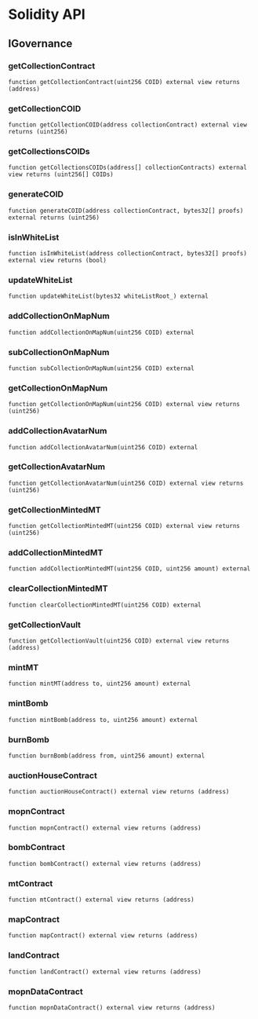 # Solidity API

## IGovernance

### getCollectionContract

```solidity
function getCollectionContract(uint256 COID) external view returns (address)
```

### getCollectionCOID

```solidity
function getCollectionCOID(address collectionContract) external view returns (uint256)
```

### getCollectionsCOIDs

```solidity
function getCollectionsCOIDs(address[] collectionContracts) external view returns (uint256[] COIDs)
```

### generateCOID

```solidity
function generateCOID(address collectionContract, bytes32[] proofs) external returns (uint256)
```

### isInWhiteList

```solidity
function isInWhiteList(address collectionContract, bytes32[] proofs) external view returns (bool)
```

### updateWhiteList

```solidity
function updateWhiteList(bytes32 whiteListRoot_) external
```

### addCollectionOnMapNum

```solidity
function addCollectionOnMapNum(uint256 COID) external
```

### subCollectionOnMapNum

```solidity
function subCollectionOnMapNum(uint256 COID) external
```

### getCollectionOnMapNum

```solidity
function getCollectionOnMapNum(uint256 COID) external view returns (uint256)
```

### addCollectionAvatarNum

```solidity
function addCollectionAvatarNum(uint256 COID) external
```

### getCollectionAvatarNum

```solidity
function getCollectionAvatarNum(uint256 COID) external view returns (uint256)
```

### getCollectionMintedMT

```solidity
function getCollectionMintedMT(uint256 COID) external view returns (uint256)
```

### addCollectionMintedMT

```solidity
function addCollectionMintedMT(uint256 COID, uint256 amount) external
```

### clearCollectionMintedMT

```solidity
function clearCollectionMintedMT(uint256 COID) external
```

### getCollectionVault

```solidity
function getCollectionVault(uint256 COID) external view returns (address)
```

### mintMT

```solidity
function mintMT(address to, uint256 amount) external
```

### mintBomb

```solidity
function mintBomb(address to, uint256 amount) external
```

### burnBomb

```solidity
function burnBomb(address from, uint256 amount) external
```

### auctionHouseContract

```solidity
function auctionHouseContract() external view returns (address)
```

### mopnContract

```solidity
function mopnContract() external view returns (address)
```

### bombContract

```solidity
function bombContract() external view returns (address)
```

### mtContract

```solidity
function mtContract() external view returns (address)
```

### mapContract

```solidity
function mapContract() external view returns (address)
```

### landContract

```solidity
function landContract() external view returns (address)
```

### mopnDataContract

```solidity
function mopnDataContract() external view returns (address)
```
